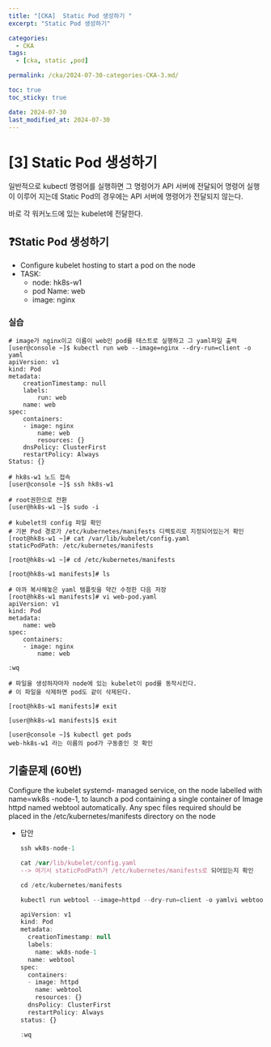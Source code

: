 ```yaml
---
title: "[CKA]  Static Pod 생성하기 "
excerpt: "Static Pod 생성하기"

categories:
  - CKA
tags:
  - [cka, static ,pod]

permalink: /cka/2024-07-30-categories-CKA-3.md/

toc: true
toc_sticky: true

date: 2024-07-30
last_modified_at: 2024-07-30
---
```



# [3] Static Pod 생성하기

일반적으로 kubectl 명령어를 실행하면 그 명령어가 API 서버에 전달되어 명령어 실행이 이루어 지는데 Static Pod의 경우에는 API 서버에 명령어가 전달되지 않는다.

바로 각 워커노드에 있는 kubelet에 전달한다.

## ❓Static Pod 생성하기

- Configure kubelet hosting to start a pod on the node
- TASK: 
    - node: hk8s-w1
    - pod Name: web
    - image: nginx

### 실습

```docker
# image가 nginx이고 이름이 web인 pod를 테스트로 실행하고 그 yaml파일 출력
[user@console ~]$ kubectl run web --image=nginx --dry-run=client -o yaml
apiVersion: v1
kind: Pod
metadata:
	creationTimestamp: null
	labels:
		run: web
	name: web
spec: 
	containers:
	- image: nginx
		name: web
		resources: {}
	dnsPolicy: ClusterFirst
	restartPolicy: Always
Status: {}

# hk8s-w1 노드 접속
[user@console ~]$ ssh hk8s-w1

# root권한으로 전환
[user@hk8s-w1 ~]$ sudo -i

# kubelet의 config 파일 확인
# 기본 Pod 경로가 /etc/kubernetes/manifests 디렉토리로 지정되어있는거 확인
[root@hk8s-w1 ~]# cat /var/lib/kubelet/config.yaml
staticPodPath: /etc/kubernetes/manifests

[root@hk8s-w1 ~]# cd /etc/kubernetes/manifests

[root@hk8s-w1 manifests]# ls

# 아까 복사해놓은 yaml 템플릿을 약간 수정한 다음 저장
[root@hk8s-w1 manifests]# vi web-pod.yaml
apiVersion: v1
kind: Pod
metadata:
	name: web
spec: 
	containers:
	- image: nginx
		name: web

:wq

# 파일을 생성하자마자 node에 있는 kubelet이 pod를 동작시킨다.
# 이 파일을 삭제하면 pod도 같이 삭제된다.

[root@hk8s-w1 manifests]# exit

[user@hk8s-w1 manifests]$ exit

[user@console ~]$ kubectl get pods
web-hk8s-w1 라는 이름의 pod가 구동중인 것 확인

```

## 기출문제 (60번)

Configure the kubelet systemd- managed service, on the node labelled with name=wk8s -node-1, to launch a pod containing a single container of Image httpd named webtool automatically. Any spec files required should be placed in the /etc/kubernetes/manifests directory on the node

- 답안  
    ```jsx
    ssh wk8s-node-1
    
    ```
    
    ```jsx
    cat /var/lib/kubelet/config.yaml
    --> 여기서 staticPodPath가 /etc/kubernetes/manifests로 되어있는지 확인
    
    ```
    
    ```jsx
    cd /etc/kubernetes/manifests
    
    ```
    
    ```jsx
    kubectl run webtool --image=httpd --dry-run=client -o yamlvi webtool-pod.yaml
    
    apiVersion: v1
    kind: Pod
    metadata:
      creationTimestamp: null
      labels:
        name: wk8s-node-1
      name: webtool
    spec:
      containers:
      - image: httpd
        name: webtool
        resources: {}
      dnsPolicy: ClusterFirst
      restartPolicy: Always
    status: {}
    
    :wq
    
    ```
